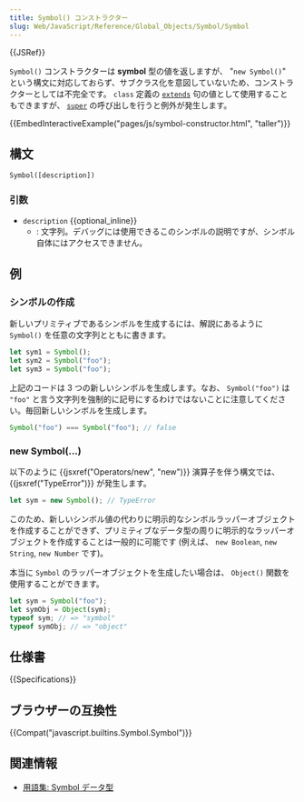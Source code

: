```yaml
---
title: Symbol() コンストラクター
slug: Web/JavaScript/Reference/Global_Objects/Symbol/Symbol
---
```


{{JSRef}}

`Symbol()` コンストラクターは **symbol** 型の値を返しますが、 "`new Symbol()`" という構文に対応しておらず、サブクラス化を意図していないため、コンストラクターとしては不完全です。 `class` 定義の [`extends`](/ja/docs/Web/JavaScript/Reference/Classes/extends) 句の値として使用することもできますが、 [`super`](/ja/docs/Web/JavaScript/Reference/Operators/super) の呼び出しを行うと例外が発生します。

{{EmbedInteractiveExample("pages/js/symbol-constructor.html", "taller")}}

## 構文

```
Symbol([description])
```

### 引数

- `description` {{optional_inline}}
  - : 文字列。デバッグには使用できるこのシンボルの説明ですが、シンボル自体にはアクセスできません。

## 例

### シンボルの作成

新しいプリミティブであるシンボルを生成するには、解説にあるように `Symbol()` を任意の文字列とともに書きます。

```js
let sym1 = Symbol();
let sym2 = Symbol("foo");
let sym3 = Symbol("foo");
```

上記のコードは 3 つの新しいシンボルを生成します。なお、 `Symbol("foo")` は `"foo"` と言う文字列を強制的に記号にするわけではないことに注意してください。毎回新しいシンボルを生成します。

```js
Symbol("foo") === Symbol("foo"); // false
```

### new Symbol(...)

以下のように {{jsxref("Operators/new", "new")}} 演算子を伴う構文では、 {{jsxref("TypeError")}} が発生します。

```js
let sym = new Symbol(); // TypeError
```

このため、新しいシンボル値の代わりに明示的なシンボルラッパーオブジェクトを作成することができず、プリミティブなデータ型の周りに明示的なラッパーオブジェクトを作成することは一般的に可能です (例えば、 `new Boolean`, `new String`, `new Number` です)。

本当に `Symbol` のラッパーオブジェクトを生成したい場合は、 `Object()` 関数を使用することができます。

```js
let sym = Symbol("foo");
let symObj = Object(sym);
typeof sym; // => "symbol"
typeof symObj; // => "object"
```

## 仕様書

{{Specifications}}

## ブラウザーの互換性

{{Compat("javascript.builtins.Symbol.Symbol")}}

## 関連情報

- [用語集: Symbol データ型](/ja/docs/Glossary/Symbol)
